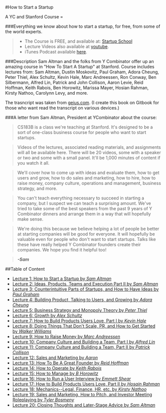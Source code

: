 #How to Start a Startup

A YC and Stanford Course =

###Everything we know about how to start a startup, for free, from some of the world experts.

>* The Course is FREE, and available at: [Startup School](https://www.startupschool.org/)
>* Lecture Videos also available at [youtube](https://www.youtube.com/channel/UCxIJaCMEptJjxmmQgGFsnCg).
>* iTunes Podcast available [here](https://itunes.apple.com/us/podcast/how-to-start-a-startup/id922398209?mt=2).

###Description
Sam Altman and the folks from Y Combinator offer up an amazing course in "How To Start A Startup" at Stanford. Course includes lectures from: Sam Altman, Dustin Moskovitz, Paul Graham, Adora Cheung, Peter Thiel, Alex Schultz, Kevin Hale, Marc Andreessen, Ron Conway, Ben Silbermann, Alfred Lin, Patrick and John Collison, Aaron Levie, Reid Hoffman, Keith Rabois, Ben Horowitz, Marissa Mayer, Hosian Rahman, Kirsty Nathoo, Carolynn Levy, and more.

The trasncript was taken from [geius.com](http://genius.com/albums/Sam-altman/How-to-start-a-startup-cs183b). (I create this book on Gitbook for those who want read the transcript on various devices.)

###A letter from Sam Altman, President at YCombinator about the course:

>CS183B is a class we're teaching at Stanford. It's designed to be a sort of one-class business course for people who want to start startups.

>Videos of the lectures, associated reading materials, and assignments will all be available here. There will be 20 videos, some with a speaker or two and some with a small panel. It'll be 1,000 minutes of content if you watch it all. 

>We'll cover how to come up with ideas and evaluate them, how to get users and grow, how to do sales and marketing, how to hire, how to raise money, company culture, operations and management, business strategy, and more. 

>You can't teach everything necessary to succeed in starting a company, but I suspect we can teach a surprising amount. We've tried to take some of the best speakers from the past 9 years of Y Combinator dinners and arrange them in a way that will hopefully make sense.

>We're doing this because we believe helping a lot of people be better at starting companies will be good for everyone. It will hopefully be valuable even for people who don't want to start startups. 
Talks like these have really helped Y Combinator founders create their companies. We hope you find it helpful too! 

>***-Sam*** 

##Table of Content

* [Lecture 1: How to Start a Startup by *Sam Altman*](Lecture01.md)
* [Lecture 2: Ideas, Products, Teams and Execution Part II by *Sam Altman*](Lecture02.md)
* [Lecture 3: Counterintuitive Parts of Startups, and How to Have Ideas by *Paul Graham*](Lecture03.md)
* [Lecture 4: Building Product, Talking to Users, and Growing by *Adora Cheung*](Lecture04.md)
* [Lecture 5: Business Strategy and Monopoly Theory by *Peter Thiel*](Lecture05.md)
* [Lecture 6: Growth by *Alex Schultz*](Lecture06.md)
* [Lecture 7: How to Build Products Users Love, Part I by *Kevin Hale*](Lecture07.md)
* [Lecture 8: Doing Things That Don't Scale, PR, and How to Get Started by *Walker Williams*](Lecture08.md)
* [Lecture 9: How to Raise Money by *Marc Andreessen*](Lecture09.md)
* [Lecture 10: Company Culture and Building a Team, Part I by *Alfred Lin*](Lecture10.md)
* [Lecture 11: Company Culture and Building a Team, Part II by *Patrick Collison*](Lecture11.md)
* [Lecture 12: Sales and Marketing by *Aaron*](Lecture12.md)
* [Lecture 13: How To Be A Great Founder by *Reid Hoffman*](Lecture13.md)
* [Lecture 14: How to Operate by *Keith Rabois*](Lecture14.md)
* [Lecture 15: How to Manage by *B Horowitz*](Lecture15.md)
* [Lecture 16: How to Run a User Interview by *Emmett Shear*](Lecture16.md)
* [Lecture 17: How to Build Products Users Love, Part II by *Hosain Rahman*](Lecture17.md)
* [Lecture 18: Mechanics--Legal, Finance, HR, etc. by *Kirsty Nathoo*](Lecture18.md)
* [Lecture 19: Sales and Marketing, How to Pitch, and Investor Meeting Roleplaying by *Tyler Bosmeny*](Lecture19.md)
* [Lecture 20: Closing Thoughts and Later-Stage Advice by *Sam Altman*](Lecture20.md)

